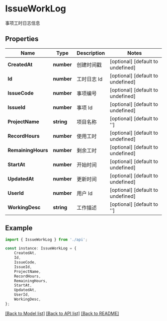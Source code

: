 # IssueWorkLog

事项工时日志信息

## Properties

Name | Type | Description | Notes
------------ | ------------- | ------------- | -------------
**CreatedAt** | **number** | 创建时间戳 | [optional] [default to undefined]
**Id** | **number** | 工时日志 Id | [optional] [default to undefined]
**IssueCode** | **number** | 事项编号 | [optional] [default to undefined]
**IssueId** | **number** | 事项 Id | [optional] [default to undefined]
**ProjectName** | **string** | 项目名称 | [optional] [default to '']
**RecordHours** | **number** | 使用工时 | [optional] [default to undefined]
**RemainingHours** | **number** | 剩余工时 | [optional] [default to undefined]
**StartAt** | **number** | 开始时间 | [optional] [default to undefined]
**UpdatedAt** | **number** | 更新时间 | [optional] [default to undefined]
**UserId** | **number** | 用户 Id | [optional] [default to undefined]
**WorkingDesc** | **string** | 工作描述 | [optional] [default to '']

## Example

```typescript
import { IssueWorkLog } from './api';

const instance: IssueWorkLog = {
    CreatedAt,
    Id,
    IssueCode,
    IssueId,
    ProjectName,
    RecordHours,
    RemainingHours,
    StartAt,
    UpdatedAt,
    UserId,
    WorkingDesc,
};
```

[[Back to Model list]](../README.md#documentation-for-models) [[Back to API list]](../README.md#documentation-for-api-endpoints) [[Back to README]](../README.md)
